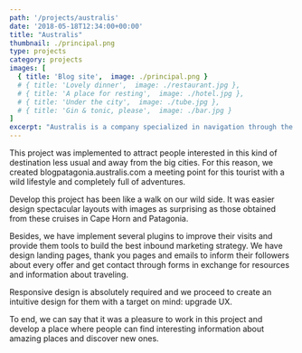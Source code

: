```yaml
---
path: '/projects/australis'
date: '2018-05-18T12:34:00+00:00'
title: "Australis"
thumbnail: ./principal.png
type: projects
category: projects
images: [
  { title: 'Blog site',  image: ./principal.png } 
  # { title: 'Lovely dinner',  image: ./restaurant.jpg },
  # { title: 'A place for resting',  image: ./hotel.jpg },
  # { title: 'Under the city',  image: ./tube.jpg },
  # { title: 'Gin & tonic, please',  image: ./bar.jpg }
]
excerpt: "Australis is a company specialized in navigation through the southern channels of Chilean-Argentine Patagonia. Their luxury cruises offer an interesting experience visiting unique places as the Strait of Magellan or The Beagle Channel during 3, 4 or 7 nights."
---
```


This project was implemented to attract people interested in this kind of destination less usual and away from the big cities. For this reason, we created blogpatagonia.australis.com a meeting point for this tourist with a wild lifestyle and completely full of adventures.

Develop this project has been like a walk on our wild side. It was easier design spectacular layouts with images as surprising as those obtained from these cruises in Cape Horn and Patagonia.

Besides, we have implement several plugins to improve their visits and provide them tools to build the best inbound marketing strategy. We have design landing pages, thank you pages and emails to inform their followers about every offer and get contact through forms in exchange for resources and information about traveling.

Responsive design is absolutely required and we proceed to create an intuitive design for them with a target on mind: upgrade UX.

To end, we can say that it was a pleasure to work in this project and develop a place where people can find interesting information about amazing places and discover new ones.